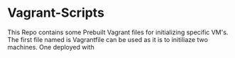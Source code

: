 # Vagrant-Scripts

This Repo contains some Prebuilt Vagrant files for initializing specific VM's. The first file named is Vagrantfile can be used as it is to initiliaze two machines. One deployed with
